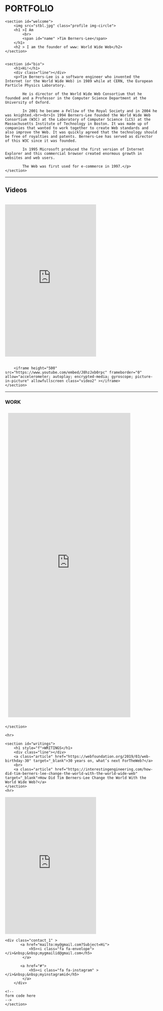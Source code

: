 # PORTFOLIO
<!DOCTYPE html>
<html lang="en">
<head>
    <meta charset="utf-8">
  <meta name="viewport" content="width=device-width, initial-scale=1">
    
<link rel="stylesheet" href="https://maxcdn.bootstrapcdn.com/bootstrap/3.4.0/css/bootstrap.min.css">
    
<script src="https://ajax.googleapis.com/ajax/libs/jquery/3.4.1/jquery.min.js"></script>

<script src="https://maxcdn.bootstrapcdn.com/bootstrap/3.4.0/js/bootstrap.min.js"></script>

<title>Sir Tim Berners-Lee</title>

<link href="https://fonts.googleapis.com/css?family=Cinzel+Decorative&display=swap" rel="stylesheet"> 

<link rel="stylesheet" href="https://cdnjs.cloudflare.com/ajax/libs/font-awesome/4.7.0/css/font-awesome.min.css">

<link rel="stylesheet" type="text/css" href="style.css">
 
</head>

<body>

<!--
Navigation bar code here
-->

    <section id="welcome">
        <img src="stbl.jpg" class="profile img-circle">
        <h1 >I Am 
            <br>
            <span id="name" >Tim Berners-Lee</span>
        </h1>
        <h2 > I am the founder of www: World Wide Web</h2>
    </section>


    <section id="bio">
        <h1>Hi!</h1>
        <div class="line"></div>
        <p>Tim Berners-Lee is a software engineer who invented the Internet (or the World Wide Web) in 1989 while at CERN, the European Particle Physics Laboratory.

            He is director of the World Wide Web Consortium that he founded and a Professor in the Computer Science Department at the University of Oxford.

            In 2001 he became a Fellow of the Royal Society and in 2004 he was knighted.<br><br>In 1994 Berners-Lee founded the World Wide Web Consortium (W3C) at the Laboratory of Computer Science (LCS) at the Massachusetts Institute of Technology in Boston. It was made up of companies that wanted to work together to create Web standards and also improve the Web. It was quickly agreed that the technology should be free of royalties and patents. Berners-Lee has served as director of this W3C since it was founded.

            In 1995 Microsoft produced the first version of Internet Explorer and this commercial browser created enormous growth in websites and web users.

            The Web was first used for e-commerce in 1997.</p>
    </section>

<hr>
    <section id="videos">
        <h1>Videos</h1>
        <div class="line"></div>
        <br>
        <iframe src="https://www.youtube.com/embed/OM6XIICm_qo" frameborder="0" allow="accelerometer; autoplay; encrypted-media; gyroscope; picture-in-picture" allowfullscreen class="video1" height="500" > </iframe>
        <br>
        <br>

        <iframe height="500" src="https://www.youtube.com/embed/J8hzJxb0rpc" frameborder="0" allow="accelerometer; autoplay; encrypted-media; gyroscope; picture-in-picture" allowfullscreen class="video2" ></iframe>
    </section>

<hr>
    <section id="work" style="width: 100%;">
        <h1>WORK</h1>
        <div class="line"></div>
        <iframe class="work_iframe" height="1000" src="https://en.wikipedia.org/wiki/Tim_Berners-Lee#Career_and_research" frameborder="0" style="width: 80%; margin: 10px;"></iframe>

    </section>

    <hr>

    <section id="writings">
        <h1 style="f">WRITINGS</h1>
        <div class="line"></div>
        <a class="article" href="https://webfoundation.org/2019/03/web-birthday-30" target="_blank">30 years on, what’s next ForTheWeb?</a>
        <br>
        <a class="article" href="https://interestingengineering.com/how-did-tim-berners-lee-change-the-world-with-the-world-wide-web" target="_blank">How Did Tim Berners-Lee Change the World With the World Wide Web?</a>
    </section>
    <hr>

<section id="contact">
    <iframe src="https://www.google.com/maps/embed?pb=!1m14!1m8!1m3!1d15078.353856082635!2d72.8906491!3d19.1257017!3m2!1i1024!2i768!4f13.1!3m3!1m2!1s0x0%3A0xacf72f56793d190a!2sWHITEHAT%20EDUCATION%20TECHNOLOGY%20PVT%20LTD!5e0!3m2!1sen!2sin!4v1573468987088!5m2!1sen!2sin" height="450" frameborder="0"  allowfullscreen=""></iframe>

<!--ADD bootstrap classes to contact_1 div -->
    <div class="contact_1" >
           <a href="mailto:my@gmail.com?Subject=Hi">
               <h5><i class="fa fa-envelope"></i>&nbsp;&nbsp;mygmailid@gmail.com</h5>
            </a> 

           <a href="#"> 
               <h5><i class="fa fa-instagram" ></i>&nbsp;&nbsp;myinstagramid</h5>
            </a> 
        </div>

    <!--
    form code here
    -->
    </section>

</body></html>
